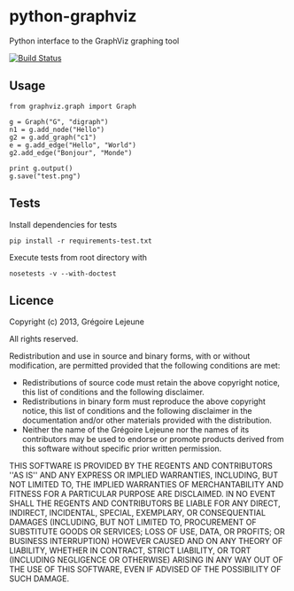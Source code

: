 # python-graphviz

Python interface to the GraphViz graphing tool 

[![Build Status](https://travis-ci.org/glejeune/python-graphviz.png?branch=master)](https://travis-ci.org/glejeune/python-graphviz/builds)

## Usage

    from graphviz.graph import Graph
    
    g = Graph("G", "digraph")
    n1 = g.add_node("Hello")
    g2 = g.add_graph("c1")
    e = g.add_edge("Hello", "World")
    g2.add_edge("Bonjour", "Monde")

    print g.output()
    g.save("test.png")

## Tests

Install dependencies for tests 

    
    pip install -r requirements-test.txt


Execute tests from root directory with 
    
    nosetests -v --with-doctest 


## Licence

Copyright (c) 2013, Grégoire Lejeune

All rights reserved.

Redistribution and use in source and binary forms, with or without modification, are permitted provided that the following conditions are met:

* Redistributions of source code must retain the above copyright notice, this list of conditions and the following disclaimer.
* Redistributions in binary form must reproduce the above copyright notice, this list of conditions and the following disclaimer in the documentation and/or other materials provided with the distribution.
* Neither the name of the Grégoire Lejeune nor the names of its contributors may be used to endorse or promote products derived from this software without specific prior written permission.

THIS SOFTWARE IS PROVIDED BY THE REGENTS AND CONTRIBUTORS ''AS IS'' AND ANY EXPRESS OR IMPLIED WARRANTIES, INCLUDING, BUT NOT LIMITED TO, THE IMPLIED WARRANTIES OF MERCHANTABILITY AND FITNESS FOR A PARTICULAR PURPOSE ARE DISCLAIMED. IN NO EVENT SHALL THE REGENTS AND CONTRIBUTORS BE LIABLE FOR ANY DIRECT, INDIRECT, INCIDENTAL, SPECIAL, EXEMPLARY, OR CONSEQUENTIAL DAMAGES (INCLUDING, BUT NOT LIMITED TO, PROCUREMENT OF SUBSTITUTE GOODS OR SERVICES; LOSS OF USE, DATA, OR PROFITS; OR BUSINESS INTERRUPTION) HOWEVER CAUSED AND ON ANY THEORY OF LIABILITY, WHETHER IN CONTRACT, STRICT LIABILITY, OR TORT (INCLUDING NEGLIGENCE OR OTHERWISE) ARISING IN ANY WAY OUT OF THE USE OF THIS SOFTWARE, EVEN IF ADVISED OF THE POSSIBILITY OF SUCH DAMAGE.

